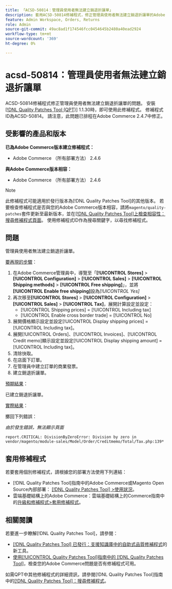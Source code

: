 ```yaml
---
title: 「ACSD-50814：管理員使用者無法建立銷退折讓單」
description: 套用ACSD-50814修補程式，修正管理員使用者無法建立銷退折讓單的Adobe Commerce問題。
feature: Admin Workspace, Orders, Returns
role: Admin
source-git-commit: 49ac8ad1f174546fcc0454645b2480a40ead2924
workflow-type: tm+mt
source-wordcount: '369'
ht-degree: 0%

---
```


# acsd-50814：管理員使用者無法建立銷退折讓單

ACSD-50814修補程式修正管理員使用者無法建立銷退折讓單的問題。 安裝[[!DNL Quality Patches Tool (QPT)]](https://experienceleague.adobe.com/en/docs/commerce-knowledge-base/kb/announcements/commerce-announcements/magento-quality-patches-released-new-tool-to-self-serve-quality-patches) 1.1.30時，即可使用此修補程式。 修補程式ID為ACSD-50814。 請注意，此問題已排程在Adobe Commerce 2.4.7中修正。

## 受影響的產品和版本

**已為Adobe Commerce版本建立修補程式：**

* Adobe Commerce （所有部署方法） 2.4.6

**與Adobe Commerce版本相容：**

* Adobe Commerce （所有部署方法） 2.4.6

>[!NOTE]
>
>此修補程式可能適用於發行版本為[!DNL Quality Patches Tool]的其他版本。 若要檢查修補程式是否與您的Adobe Commerce版本相容，請將`magento/quality-patches`套件更新至最新版本，並在[[!DNL Quality Patches Tool]上檢查相容性：搜尋修補程式頁面](https://experienceleague.adobe.com/tools/commerce-quality-patches/index.html)。 使用修補程式ID作為搜尋關鍵字，以尋找修補程式。

## 問題

管理員使用者無法建立銷退折讓單。

<u>要再現的步驟</u>：

1. 在Adobe Commerce管理員中，導覽至「**[!UICONTROL Stores]** > **[!UICONTROL Configuration]** > **[!UICONTROL Sales]** > **[!UICONTROL Shipping methods]** > **[!UICONTROL Free shipping]**」，並將&#x200B;**[!UICONTROL Enable free shipping]**&#x200B;設為&#x200B;*[!UICONTROL Yes]*
1. 再次移至&#x200B;**[!UICONTROL Stores]** > **[!UICONTROL Configuration]** > **[!UICONTROL Sales]** > **[!UICONTROL Tax]**，展開計算設定並設定：
   * [!UICONTROL Shipping prices] = [!UICONTROL Including tax]
   * [!UICONTROL Enable cross border trade] = [!UICONTROL No]
1. 展開價格顯示設定並設定[!UICONTROL Display shipping prices] = [!UICONTROL Including tax]。
1. 展開[!UICONTROL Orders]、[!UICONTROL Invoices]、[!UICONTROL Credit memo]顯示設定並設定[!UICONTROL Display shipping amount] = [!UICONTROL Including tax]。
1. 清除快取。
1. 在店面下訂單。
1. 在管理員中建立訂單的商業發票。
1. 建立銷退折讓單。

<u>預期結果</u>：

已建立銷退折讓單。

<u>實際結果</u>：

擲回下列錯誤：

*由於發生錯誤，無法顯示頁面*

```
report.CRITICAL: DivisionByZeroError: Division by zero in vendor/magento/module-sales/Model/Order/Creditmemo/Total/Tax.php:139*
```

## 套用修補程式

若要套用個別修補程式，請根據您的部署方法使用下列連結：

* [!DNL Quality Patches Tool]指南中的Adobe Commerce或Magento Open Source內部部署： [[!DNL Quality Patches Tool] >使用狀況](https://experienceleague.adobe.com/docs/commerce-operations/tools/quality-patches-tool/usage.html)。
* 雲端基礎結構上的Adobe Commerce：雲端基礎結構上的Commerce指南中的[升級和修補程式>套用修補程式](https://experienceleague.adobe.com/docs/commerce-cloud-service/user-guide/develop/upgrade/apply-patches.html)。

## 相關閱讀

若要進一步瞭解[!DNL Quality Patches Tool]，請參閱：

* [[!DNL Quality Patches Tool] 已發行：支援知識庫中的自助式品質修補程式](https://experienceleague.adobe.com/en/docs/commerce-knowledge-base/kb/announcements/commerce-announcements/magento-quality-patches-released-new-tool-to-self-serve-quality-patches)的新工具。
* [使用[!UICONTROL Quality Patches Tool]指南中的 [!DNL Quality Patches Tool]](/help/tools/quality-patches-tool/patches-available-in-qpt/check-patch-for-magento-issue-with-magento-quality-patches.md)，檢查您的Adobe Commerce問題是否有修補程式可用。


如需QPT中其他修補程式的詳細資訊，請參閱[!DNL Quality Patches Tool]指南中的[[!DNL Quality Patches Tool]：搜尋修補程式](https://experienceleague.adobe.com/tools/commerce-quality-patches/index.html)。
